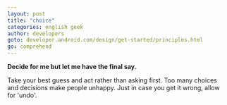 ```yaml
---
layout: post
title: "choice"
categories: english geek
author: developers
goto: developer.android.com/design/get-started/principles.html
go: comprehend
---
```

**Decide for me but let me have the final say.**<!-- more -->

Take your best guess and act rather than asking first. Too many choices and decisions make people unhappy. Just in case you get it wrong, allow for 'undo'.
